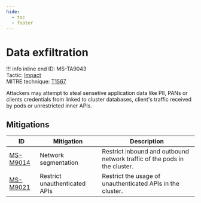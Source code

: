 ```yaml
---
hide:
  - toc
  - footer
---
```


# Data exfiltration

!!! info inline end
    ID: MS-TA9043<br>
    Tactic: [Impact](../tactics/Impact/index.md) <br>
    MITRE technique: [T1567](https://attack.mitre.org/techniques/T1567/)

Attackers may attempt to steal sensetive application data like PII, PANs or clients credentials from linked to cluster databases, client's traffic received by pods or unrestricted inner APIs.

## Mitigations

|ID|Mitigation|Description|
|--|----------|-----------|
|[MS-M9014](../mitigations/MS-M9014%20Network%20Segmentation.md)|Network segmentation|Restrict inbound and outbound network traffic of the pods in the cluster.|
|[MS-M9021](../mitigations/MS-M9021%20Restrict%20the%20usage%20of%20unauthenticated%20APIs%20in%20the%20Cluster.md)|Restrict unauthenticated APIs|Restrict the usage of unauthenticated APIs in the cluster.|
